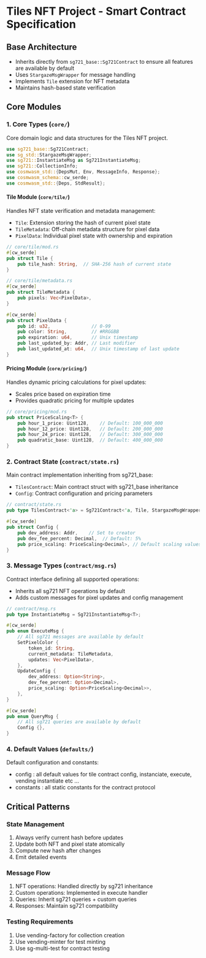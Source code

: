 # Tiles NFT Project - Smart Contract Specification

## Base Architecture
- Inherits directly from `sg721_base::Sg721Contract` to ensure all features are available by default
- Uses `StargazeMsgWrapper` for message handling
- Implements `Tile` extension for NFT metadata
- Maintains hash-based state verification

## Core Modules

### 1. Core Types (`core/`)
Core domain logic and data structures for the Tiles NFT project.

```rust
use sg721_base::Sg721Contract;
use sg_std::StargazeMsgWrapper;
use sg721::InstantiateMsg as Sg721InstantiateMsg;
use sg721::CollectionInfo;
use cosmwasm_std::{DepsMut, Env, MessageInfo, Response};
use cosmwasm_schema::cw_serde;
use cosmwasm_std::{Deps, StdResult};
```

#### Tile Module (`core/tile/`)
Handles NFT state verification and metadata management:
- `Tile`: Extension storing the hash of current pixel state
- `TileMetadata`: Off-chain metadata structure for pixel data
- `PixelData`: Individual pixel state with ownership and expiration

```rust
// core/tile/mod.rs
#[cw_serde]
pub struct Tile {
    pub tile_hash: String,  // SHA-256 hash of current state
}

// core/tile/metadata.rs
#[cw_serde]
pub struct TileMetadata {
    pub pixels: Vec<PixelData>,
}

#[cw_serde]
pub struct PixelData {
    pub id: u32,               // 0-99
    pub color: String,         // #RRGGBB
    pub expiration: u64,       // Unix timestamp
    pub last_updated_by: Addr, // Last modifier
    pub last_updated_at: u64,  // Unix timestamp of last update
}
```

#### Pricing Module (`core/pricing/`)
Handles dynamic pricing calculations for pixel updates:
- Scales price based on expiration time
- Provides quadratic pricing for multiple updates

```rust
// core/pricing/mod.rs
pub struct PriceScaling<T> {
    pub hour_1_price: Uint128,    // Default: 100_000_000
    pub hour_12_price: Uint128,   // Default: 200_000_000
    pub hour_24_price: Uint128,   // Default: 300_000_000
    pub quadratic_base: Uint128,  // Default: 400_000_000
}
```

### 2. Contract State (`contract/state.rs`)
Main contract implementation inheriting from sg721_base:
- `TilesContract`: Main contract struct with sg721_base inheritance
- `Config`: Contract configuration and pricing parameters

```rust
// contract/state.rs
pub type TilesContract<'a> = Sg721Contract<'a, Tile, StargazeMsgWrapper>;

#[cw_serde]
pub struct Config {
    pub dev_address: Addr,    // Set to creator
    pub dev_fee_percent: Decimal,  // Default: 5%
    pub price_scaling: PriceScaling<Decimal>, // Default scaling values
}
```

### 3. Message Types (`contract/msg.rs`)
Contract interface defining all supported operations:
- Inherits all sg721 NFT operations by default
- Adds custom messages for pixel updates and config management

```rust
// contract/msg.rs
pub type InstantiateMsg = Sg721InstantiateMsg<T>;

#[cw_serde]
pub enum ExecuteMsg {
    // All sg721 messages are available by default
    SetPixelColor {
        token_id: String,
        current_metadata: TileMetadata,
        updates: Vec<PixelData>,
    },
    UpdateConfig {
        dev_address: Option<String>,
        dev_fee_percent: Option<Decimal>,
        price_scaling: Option<PriceScaling<Decimal>>,
    },
}

#[cw_serde]
pub enum QueryMsg {
    // All sg721 queries are available by default
    Config {},
}
```

### 4. Default Values (`defaults/`)
Default configuration and constants:
- config : all default values for tile contract config, instanciate, execute, vending instantiate etc ... 
- constants : all static constants for the contract protocol 

## Critical Patterns

### State Management
1. Always verify current hash before updates
2. Update both NFT and pixel state atomically
3. Compute new hash after changes
4. Emit detailed events

### Message Flow
1. NFT operations: Handled directly by sg721 inheritance
2. Custom operations: Implemented in execute handler
3. Queries: Inherit sg721 queries + custom queries
4. Responses: Maintain sg721 compatibility

### Testing Requirements
1. Use vending-factory for collection creation
2. Use vending-minter for test minting
3. Use sg-multi-test for contract testing
